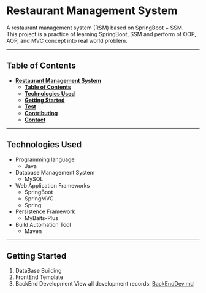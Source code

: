 # Restaurant Management System
A restaurant management system (RSM) based on SpringBoot + SSM.  
This project is a practice of learning SpringBoot, SSM
and perform of OOP, AOP, and MVC concept into real world problem.

---
## Table of Contents
- **[Restaurant Management System](#restaurant-management-system)**
    - **[Table of Contents](#table-of-contents)**
    - **[Technologies Used](#technologies-used)**
    - **[Getting Started](#getting-started)**
    - **[Test]()**
    - **[Contributing]()**
    - **[Contact]()**

---
## Technologies Used
- Programming language
  - Java
- Database Management System
  - MySQL
- Web Application Frameworks
  - SpringBoot
  - SpringMVC
  - Spring
- Persistence Framework
  - MyBaits-Plus
- Build Automation Tool
  - Maven


---
## Getting Started
1. DataBase Building
2. FrontEnd Template
3. BackEnd Development
View all development records: [BackEndDev.md](Note/1_BackEndDev.md)

